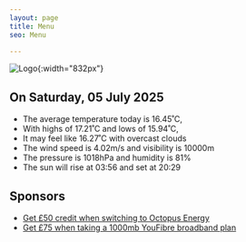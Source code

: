 ```yaml
---
layout: page
title: Menu
seo: Menu

---
```


![Logo](/images/logo.jpg){:width="832px"}

<!-- weather_marker starts -->
## On Saturday, 05 July 2025

- The average temperature today is 16.45˚C,
- With highs of 17.21˚C and lows of 15.94˚C,
- It may feel like 16.27˚C with overcast clouds
- The wind speed is 4.02m/s and visibility is 10000m
- The pressure is 1018hPa and humidity is 81%
- The sun will rise at 03:56 and set at 20:29

<!-- weather_marker ends -->

## Sponsors

- [Get £50 credit when switching to Octopus Energy](https://bit.ly/3oD1nnS)
- [Get £75 when taking a 1000mb YouFibre broadband plan](https://aklam.io/91zWhU?)
